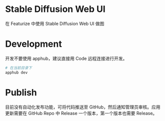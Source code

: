 # Stable Diffusion Web UI

在 Featurize 中使用 Stable Diffusion Web UI 做图

# Development

开发不要使用 apphub，建议直接用 Code 远程连接进行开发。

```bash
# 在当前目录下
apphub dev
```

# Publish

目前没有自动化发布功能，可将代码推送至 GitHub，然后通知管理员审核。应用更新需要在 GitHub Repo 中 Release 一个版本，第一个版本也需要 Release。